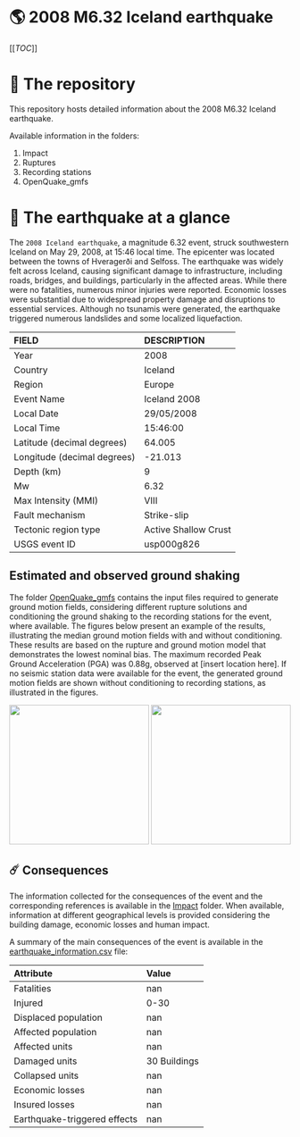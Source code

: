 # 🌎 2008 M6.32 Iceland earthquake
[[_TOC_]]

# 📂 The repository

This repository hosts detailed information about the 2008 M6.32 Iceland earthquake.

Available information in the folders:

1. Impact
2. Ruptures
3. Recording stations
4. OpenQuake_gmfs


# 🚀 The earthquake at a glance 

The `2008 Iceland earthquake`, a magnitude 6.32 event, struck southwestern Iceland on May 29, 2008, at 15:46 local time. The epicenter was located between the towns of Hveragerði and Selfoss. The earthquake was widely felt across Iceland, causing significant damage to infrastructure, including roads, bridges, and buildings, particularly in the affected areas. While there were no fatalities, numerous minor injuries were reported. Economic losses were substantial due to widespread property damage and disruptions to essential services. Although no tsunamis were generated, the earthquake triggered numerous landslides and some localized liquefaction.

| FIELD | DESCRIPTION |
|:-------|:-------------|
| Year | 2008 |
| Country | Iceland |
| Region | Europe |
| Event Name | Iceland 2008 |
| Local Date | 29/05/2008 |
| Local Time | 15:46:00 |
| Latitude (decimal degrees) | 64.005 |
| Longitude (decimal degrees) | -21.013 |
| Depth (km) | 9 |
| Mw | 6.32 |
| Max Intensity (MMI) | VIII |
| Fault mechanism | Strike-slip |
| Tectonic region type | Active Shallow Crust |
| USGS event ID | usp000g826 |

## Estimated and observed ground shaking

The folder [OpenQuake_gmfs](./OpenQuake_gmfs/) contains the input files required to generate ground motion fields, considering different rupture solutions and conditioning the ground shaking to the recording stations for the event, where available. The figures below present an example of the results, illustrating the median ground motion fields with and without conditioning. These results are based on the rupture and ground motion model that demonstrates the lowest nominal bias. The maximum recorded Peak Ground Acceleration (PGA) was 0.88g, observed at [insert location here]. If no seismic station data were available for the event, the generated ground motion fields are shown without conditioning to recording stations, as illustrated in the figures.

<img src="./4_OpenQuake_gmfs/median_gmf_stations_none.png" height="250">
<img src="./4_OpenQuake_gmfs/median_gmf_stations_seismic.png" height="250">

## ☄️ Consequences

The information collected for the consequences of the event and the corresponding references is available in the [Impact](./Impact) folder. When available, information at different geographical levels is provided considering the building damage, economic losses and human impact.

A summary of the main consequences of the event is available in the [earthquake_information.csv](./earthquake_information.csv) file:

| Attribute | Value |
|:-------|:-------------|
| Fatalities | nan |
| Injured | 0-30 |
| Displaced population | nan |
| Affected population | nan |
| Affected units | nan |
| Damaged units | 30 Buildings |
| Collapsed units | nan |
| Economic losses | nan |
| Insured losses | nan |
| Earthquake-triggered effects | nan |